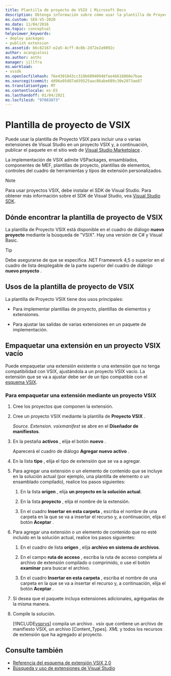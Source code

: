 ```yaml
---
title: Plantilla de proyecto de VSIX | Microsoft Docs
description: Obtenga información sobre cómo usar la plantilla de Proyecto VSIX para ajustar las extensiones de Visual Studio en un proyecto VSIX y, a continuación, publicar el paquete en el Visual Studio Marketplace.
ms.custom: SEO-VS-2020
ms.date: 11/04/2016
ms.topic: conceptual
helpviewer_keywords:
- deploy packages
- publish extension
ms.assetid: b6c82167-e2a5-4cff-8c8b-2d72e2a9092c
author: acangialosi
ms.author: anthc
manager: jillfra
ms.workload:
- vssdk
ms.openlocfilehash: 76e4301843cc318b60940948fee4b618860e7bae
ms.sourcegitcommit: dd96a95d87a039525aac86abe689c30e2073ae87
ms.translationtype: MT
ms.contentlocale: es-ES
ms.lasthandoff: 01/04/2021
ms.locfileid: "97863873"
---
```

# <a name="vsix-project-template"></a>Plantilla de proyecto de VSIX

Puede usar la plantilla de Proyecto VSIX para incluir una o varias extensiones de Visual Studio en un proyecto VSIX y, a continuación, publicar el paquete en el sitio web de [Visual Studio Marketplace](https://marketplace.visualstudio.com/) .

 La implementación de VSIX admite VSPackages, ensamblados, componentes de MEF, plantillas de proyecto, plantillas de elementos, controles del cuadro de herramientas y tipos de extensión personalizados.

> [!NOTE]
> Para usar proyectos VSIX, debe instalar el SDK de Visual Studio. Para obtener más información sobre el SDK de Visual Studio, vea [Visual Studio SDK](../extensibility/visual-studio-sdk.md).

## <a name="where-to-find-the-vsix-project-template"></a>Dónde encontrar la plantilla de proyecto de VSIX

La plantilla de Proyecto VSIX está disponible en el cuadro de diálogo **nuevo proyecto** mediante la búsqueda de "VSIX".  Hay una versión de C# y Visual Basic.

> [!TIP]
> Debe asegurarse de que se especifica .NET Framework 4,5 o superior en el cuadro de lista desplegable de la parte superior del cuadro de diálogo **nuevo proyecto** .

## <a name="uses-of-the-vsix-project-template"></a>Usos de la plantilla de proyecto de VSIX

La plantilla de Proyecto VSIX tiene dos usos principales:

- Para implementar plantillas de proyecto, plantillas de elementos y extensiones.

- Para ajustar las salidas de varias extensiones en un paquete de implementación.

## <a name="packaging-an-extension-in-an-empty-vsix-project"></a>Empaquetar una extensión en un proyecto VSIX vacío

Puede empaquetar una extensión existente o una extensión que no tenga compatibilidad con VSIX, ajustándola a un proyecto VSIX vacío. La extensión que se va a ajustar debe ser de un tipo compatible con el [esquema VSIX](../extensibility/vsix-extension-schema-2-0-reference.md).

### <a name="to-package-an-extension-by-using-a-vsix-project"></a>Para empaquetar una extensión mediante un proyecto VSIX

1. Cree los proyectos que componen la extensión.

2. Cree un proyecto VSIX mediante la plantilla de **Proyecto VSIX** .

    *Source. Extension. vsixmanifest* se abre en el **Diseñador de manifiestos**.

3. En la pestaña **activos** , elija el botón **nuevo** .

    Aparecerá el cuadro de diálogo **Agregar nuevo activo** .

4. En la lista **tipo** , elija el tipo de extensión que se va a agregar.

5. Para agregar una extensión o un elemento de contenido que se incluye en la solución actual (por ejemplo, una plantilla de elemento o un ensamblado compilado), realice los pasos siguientes:

   1. En la lista **origen** , elija **un proyecto en la solución actual**.

   2. En la lista **proyecto** , elija el nombre de la extensión.

   3. En el cuadro **Insertar en esta carpeta** , escriba el nombre de una carpeta en la que se va a insertar el recurso y, a continuación, elija el botón **Aceptar** .

6. Para agregar una extensión o un elemento de contenido que no esté incluido en la solución actual, realice los pasos siguientes:

   1. En el cuadro de lista **origen** , elija **archivo en sistema de archivos**.

   2. En el campo **ruta de acceso** , escriba la ruta de acceso completa al archivo de extensión compilado o comprimido, o use el botón **examinar** para buscar el archivo.

   3. En el cuadro **Insertar en esta carpeta** , escriba el nombre de una carpeta en la que se va a insertar el recurso y, a continuación, elija el botón **Aceptar** .

7. Si desea que el paquete incluya extensiones adicionales, agréguelas de la misma manera.

8. Compile la solución.

    [!INCLUDE[vsprvs](../code-quality/includes/vsprvs_md.md)] compila un archivo *. vsix* que contiene un archivo de manifiesto VSIX, un archivo [Content_Types]*. XML* y todos los recursos de extensión que ha agregado al proyecto.

## <a name="see-also"></a>Consulte también

- [Referencia del esquema de extensión VSIX 2,0](../extensibility/vsix-extension-schema-2-0-reference.md)
- [Búsqueda y uso de extensiones de Visual Studio](../ide/finding-and-using-visual-studio-extensions.md)

